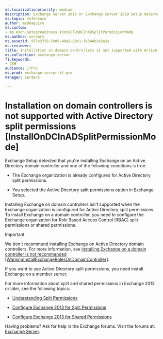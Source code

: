 ```yaml
---
ms.localizationpriority: medium
description: Exchange Server 2016 or Exchange Server 2019 Setup detected that you're installing Exchange on a domain controller in an Active Directory split permissions organization.
ms.topic: reference
author: msdmaguire
ms.custom:
- ms.exch.setupreadiness.InstallOnDCInADSplitPermissionMode
ms.author: serdars
ms.assetid: 977e3758-5e09-40a2-80c1-fe344b1d8a2a
ms.reviewer: 
title: Installation on domain controllers is not supported with Active Directory split permissions [InstallOnDCInADSplitPermissionMode]
ms.collection: exchange-server
f1.keywords:
- CSH
audience: ITPro
ms.prod: exchange-server-it-pro
manager: serdars

---
```


# Installation on domain controllers is not supported with Active Directory split permissions [InstallOnDCInADSplitPermissionMode]

Exchange Setup detected that you're installing Exchange on an Active Directory domain controller and one of the following conditions is true:

- The Exchange organization is already configured for Active Directory split permissions.

- You selected the Active Directory split permissions option in Exchange Setup.

Installing Exchange on domain controllers isn't supported when the Exchange organization is configured for Active Directory split permissions. To install Exchange on a domain controller, you need to configure the Exchange organization for Role Based Access Control (RBAC) split permissions or shared permissions.

> [!IMPORTANT]
> We don't recommend installing Exchange on Active Directory domain controllers. For more information, see [Installing Exchange on a domain controller is not recommended [WarningInstallExchangeRolesOnDomainController]](ms-exch-setupreadiness-warninginstallexchangerolesondomaincontroller.md).

If you want to use Active Directory split permissions, you need install Exchange on a member server.

For more information about split and shared permissions in Exchange 2013 or later, see the following topics:

- [Understanding Split Permissions](../../../ExchangeServer2013/understanding-split-permissions-exchange-2013-help.md)

- [Configure Exchange 2013 for Split Permissions](../../../ExchangeServer2013/configure-exchange-2013-for-split-permissions-exchange-2013-help.md)

- [Configure Exchange 2013 for Shared Permissions](../../../ExchangeServer2013/configure-exchange-2013-for-shared-permissions-exchange-2013-help.md)

Having problems? Ask for help in the Exchange forums. Visit the forums at: [Exchange Server](https://social.technet.microsoft.com/forums/office/home?category=exchangeserver).